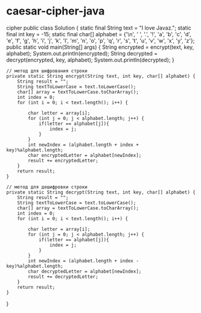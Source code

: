 # caesar-cipher-java
cipher
public class Solution {
    static final String text = "I love Javaz.";
    static final int key = -15;
    static final char[] alphabet = {'\n', ' ', '.', '!', 'a', 'b', 'c', 'd',
            'e', 'f', 'g', 'h', 'i', 'j', 'k', 'l',
            'm', 'n', 'o', 'p', 'q', 'r', 's', 't',
            'u', 'v', 'w', 'x', 'y', 'z'};
    public static void main(String[] args) {
        String encrypted = encrypt(text, key, alphabet);
        System.out.println(encrypted);
        String decrypted = decrypt(encrypted, key, alphabet);
        System.out.println(decrypted);
    }

    // метод для шифрования строки
    private static String encrypt(String text, int key, char[] alphabet) {
        String result = "";
        String textToLowerCase = text.toLowerCase();
        char[] array = textToLowerCase.toCharArray();
        int index = 0;
        for (int i = 0; i < text.length(); i++) {

            char letter = array[i];
            for (int j = 0; j < alphabet.length; j++) {
                if(letter == alphabet[j]){
                    index = j;
                }
            }
            int newIndex = (alphabet.length + index + key)%alphabet.length;
            char encryptedLetter = alphabet[newIndex];
            result += encryptedLetter;
        }
        return result;
    }

    // метод для дешифровки строки
    private static String decrypt(String text, int key, char[] alphabet) {
        String result = "";
        String textToLowerCase = text.toLowerCase();
        char[] array = textToLowerCase.toCharArray();
        int index = 0;
        for (int i = 0; i < text.length(); i++) {

            char letter = array[i];
            for (int j = 0; j < alphabet.length; j++) {
                if(letter == alphabet[j]){
                    index = j;
                }
            }
            int newIndex = (alphabet.length + index - key)%alphabet.length;
            char decryptedLetter = alphabet[newIndex];
            result += decryptedLetter;
        }
        return result;
    }

}
